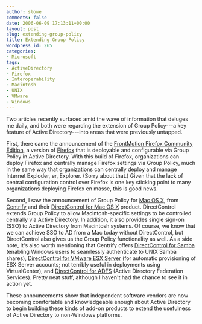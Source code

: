 ```yaml
---
author: slowe
comments: false
date: 2006-06-09 17:13:11+00:00
layout: post
slug: extending-group-policy
title: Extending Group Policy
wordpress_id: 265
categories:
- Microsoft
tags:
- ActiveDirectory
- Firefox
- Interoperability
- Macintosh
- UNIX
- VMware
- Windows
---
```


Two articles recently surfaced amid the wave of information that deluges me daily, and both were regarding the extension of Group Policy---a key feature of Active Directory---into areas that were previously untapped.

First, there came the announcement of the [FrontMotion Firefox Community Edition](http://www.frontmotion.com/Firefox/fmfirefox.htm), a version of [Firefox](http://www.mozilla.com/firefox/) that is deployable and configurable via Group Policy in Active Directory. With this build of Firefox, organizations can deploy Firefox and centrally manage Firefox settings via Group Policy, much in the same way that organizations can centrally deploy and manage Internet Exploder, er, Explorer. (Sorry about that.) Given that the lack of central configuration control over Firefox is one key sticking point to many organizations deploying Firefox en masse, this is good news.

Second, I saw the announcement of Group Policy for [Mac OS X](http://www.apple.com/macosx/), from [Centrify](http://www.centrify.com/) and their [DirectControl for Mac OS X](http://www.centrify.com/directcontrol/mac_os_x.asp) product. DirectControl extends Group Policy to allow Macintosh-specific settings to be controlled centrally via Active Directory. In addition, it also provides single sign-on (SSO) to Active Directory from Macintosh systems. Of course, we know that we can achieve SSO to AD from a Mac today without DirectControl, but DirectControl also gives us the Group Policy functionality as well. As a side note, it's also worth mentioning that Centrify offers [DirectControl for Samba](http://www.centrify.com/directcontrol/samba.asp) (enabling Windows users to seamlessly authenticate to UNIX Samba shares), [DirectControl for VMware ESX Server](http://www.centrify.com/directcontrol/vmware_esx.asp) (for automatic provisioning of ESX Server accounts; not terribly useful in deployments using VirtualCenter), and [DirectControl for ADFS](http://www.centrify.com/directcontrol/adfs.asp) (Active Directory Federation Services). Pretty neat stuff, although I haven't had the chance to see it in action yet.

These announcements show that independent software vendors are now becoming comfortable and knowledgeable enough about Active Directory to begin building these kinds of add-on products to extend the usefulness of Active Directory to non-Windows platforms.
